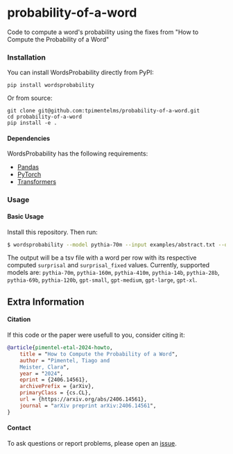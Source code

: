 # probability-of-a-word
Code to compute a word's probability using the fixes from "How to Compute the Probability of a Word"


### Installation

You can install WordsProbability directly from PyPI:

`pip install wordsprobability`

Or from source:

```
git clone git@github.com:tpimentelms/probability-of-a-word.git
cd probability-of-a-word
pip install -e .
```

#### Dependencies

WordsProbability has the following requirements:

* [Pandas](https://pandas.pydata.org)
* [PyTorch](https://pytorch.org)
* [Transformers](https://huggingface.co/docs/transformers/en/index)

### Usage

#### Basic Usage

Install this repository. Then run:
```bash
$ wordsprobability --model pythia-70m --input examples/abstract.txt --output temp.tsv
```

The output will be a tsv file with a word per row with its respective computed `surprisal` and `surprisal_fixed` values.
Currently, supported models are: `pythia-70m`, `pythia-160m`, `pythia-410m`, `pythia-14b`, `pythia-28b`, `pythia-69b`, `pythia-120b`, `gpt-small`, `gpt-medium`, `gpt-large`, `gpt-xl`.

## Extra Information

#### Citation

If this code or the paper were usefull to you, consider citing it:


```bibtex
@article{pimentel-etal-2024-howto,
    title = "How to Compute the Probability of a Word",
    author = "Pimentel, Tiago and
    Meister, Clara",
    year = "2024",
    eprint = {2406.14561},
    archivePrefix = {arXiv},
    primaryClass = {cs.CL},
    url = {https://arxiv.org/abs/2406.14561},
    journal = "arXiv preprint arXiv:2406.14561",
}
```


#### Contact

To ask questions or report problems, please open an [issue](https://github.com/tpimentelms/probability-of-a-word/issues).
